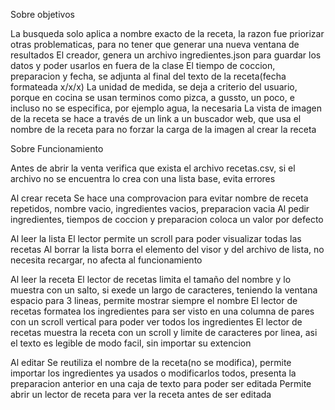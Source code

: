 Sobre objetivos

La busqueda solo aplica a nombre exacto de la receta, la razon fue priorizar otras problematicas, para no tener que generar una nueva ventana de resultados
El creador, genera un archivo ingredientes.json para guardar los datos y poder usarlos en fuera de la clase
El tiempo de coccion, preparacion y fecha, se adjunta al final del texto de la receta(fecha formateada x/x/x)
La unidad de medida, se deja a criterio del usuario, porque en cocina se usan terminos como pizca, a gussto, un poco, e incluso no se especifica, por ejemplo agua, la necesaria
La vista de imagen de la receta se hace a través de un link a un buscador web, que usa el nombre de la receta para no forzar la carga de la imagen al crear la receta




Sobre Funcionamiento

Antes de abrir la venta verifica que exista el archivo recetas.csv, si el archivo no se encuentra lo crea con una lista base, evita errores


Al crear receta
Se hace una comprovacion para evitar nombre de receta repetidos, nombre vacio, ingredientes vacios, preparacion vacia
Al pedir ingredientes, tiempos de coccion y preparacion coloca un valor por defecto

Al leer la lista
El lector permite un scroll para poder visualizar todas las recetas
Al borrar la lista borra el elemento del visor y del archivo de lista, no necesita recargar, no afecta al funcionamiento

Al leer la receta
El lector de recetas limita el tamaño del nombre y lo muestra con un salto, si exede un largo de caracteres, teniendo la ventana espacio para 3 lineas, permite mostrar siempre el nombre
El lector de recetas formatea los ingredientes para ser visto en una columna de pares con un scroll vertical para poder ver todos los ingredientes
El lector de recetas muestra la receta con un scroll y limite de caracteres por linea, asi el texto es legible de modo facil, sin importar su extencion

Al editar 
Se reutiliza el nombre de la receta(no se modifica), permite importar los ingredientes ya usados o modificarlos todos, presenta la preparacion anterior en una caja de texto para poder ser editada
Permite abrir un lector de receta para ver la receta antes de ser editada